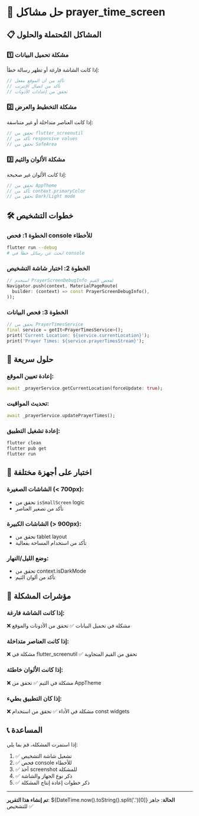 # 🚨 حل مشاكل prayer_time_screen

## 📋 المشاكل المُحتملة والحلول

### 1️⃣ مشكلة تحميل البيانات
إذا كانت الشاشة فارغة أو تظهر رسالة خطأ:

```dart
// تأكد من أن الموقع مفعل
// تأكد من اتصال الإنترنت
// تحقق من إعدادات الأذونات
```

### 2️⃣ مشكلة التخطيط والعرض
إذا كانت العناصر متداخلة أو غير متناسقة:

```dart
// تحقق من flutter_screenutil
// تأكد من responsive values
// تحقق من SafeArea
```

### 3️⃣ مشكلة الألوان والثيم
إذا كانت الألوان غير صحيحة:

```dart
// تحقق من AppTheme
// تأكد من context.primaryColor
// تحقق من Dark/Light mode
```

## 🛠️ خطوات التشخيص

### الخطوة 1: فحص console للأخطاء
```bash
flutter run --debug
# ابحث عن رسائل خطأ في console
```

### الخطوة 2: اختبار شاشة التشخيص
```dart
// استخدم PrayerScreenDebugInfo لفحص القيم
Navigator.push(context, MaterialPageRoute(
  builder: (context) => const PrayerScreenDebugInfo(),
));
```

### الخطوة 3: فحص البيانات
```dart
// تحقق من PrayerTimesService
final service = getIt<PrayerTimesService>();
print('Current Location: ${service.currentLocation}');
print('Prayer Times: ${service.prayerTimesStream}');
```

## 🔧 حلول سريعة

### إعادة تعيين الموقع:
```dart
await _prayerService.getCurrentLocation(forceUpdate: true);
```

### تحديث المواقيت:
```dart
await _prayerService.updatePrayerTimes();
```

### إعادة تشغيل التطبيق:
```bash
flutter clean
flutter pub get
flutter run
```

## 📱 اختبار على أجهزة مختلفة

### الشاشات الصغيرة (< 700px):
- تحقق من `isSmallScreen` logic
- تأكد من تصغير العناصر

### الشاشات الكبيرة (> 900px):
- تحقق من tablet layout
- تأكد من استخدام المساحة بفعالية

### وضع الليل/النهار:
- تحقق من context.isDarkMode
- تأكد من ألوان الثيم

## 🎯 مؤشرات المشكلة

### إذا كانت الشاشة فارغة:
❌ مشكلة في تحميل البيانات
✅ تحقق من الأذونات والموقع

### إذا كانت العناصر متداخلة:
❌ مشكلة في flutter_screenutil
✅ تحقق من القيم المتجاوبة

### إذا كانت الألوان خاطئة:
❌ مشكلة في الثيم
✅ تحقق من AppTheme

### إذا كان التطبيق بطيء:
❌ مشكلة في الأداء
✅ تحقق من استخدام const widgets

## 📞 المساعدة
إذا استمرت المشكلة، قم بما يلي:

1. ✅ تشغيل شاشة التشخيص
2. ✅ فحص console للأخطاء
3. ✅ أخذ screenshot للمشكلة
4. ✅ ذكر نوع الجهاز والشاشة
5. ✅ ذكر خطوات إعادة إنتاج المشكلة

---
**تم إنشاء هذا التقرير**: ${DateTime.now().toString().split('.')[0]}
**الحالة**: جاهز للتشخيص ✅